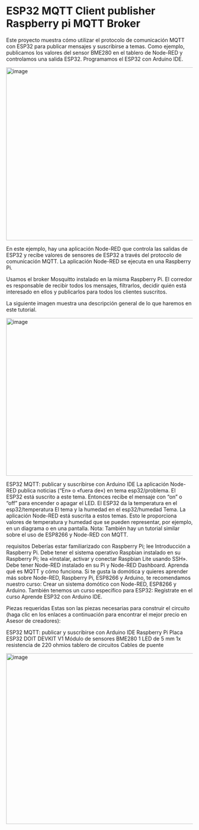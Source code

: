 # ESP32 MQTT Client publisher Raspberry pi MQTT Broker 

Este proyecto muestra cómo utilizar el protocolo de comunicación MQTT con ESP32 para publicar mensajes y suscribirse a temas. Como ejemplo, publicamos los valores del sensor BME280 en el tablero de Node-RED y controlamos una salida ESP32. Programamos el ESP32 con Arduino IDE.

<img width="828" height="466" alt="image" src="https://github.com/user-attachments/assets/0e3e5b25-0199-41ee-adc1-50fcc0f2091c" />


En este ejemplo, hay una aplicación Node-RED que controla las salidas de ESP32 y recibe valores de sensores de ESP32 a través del protocolo de comunicación MQTT. La aplicación Node-RED se ejecuta en una Raspberry Pi.

Usamos el broker Mosquitto instalado en la misma Raspberry Pi. El corredor es responsable de recibir todos los mensajes, filtrarlos, decidir quién está interesado en ellos y publicarlos para todos los clientes suscritos.

La siguiente imagen muestra una descripción general de lo que haremos en este tutorial.

<img width="800" height="425" alt="image" src="https://github.com/user-attachments/assets/50a26538-5e33-4571-a235-9e59e670cf17" />

ESP32 MQTT: publicar y suscribirse con Arduino IDE
La aplicación Node-RED publica noticias (“En» o «fuera de«) en tema esp32/problema. El ESP32 está suscrito a este tema. Entonces recibe el mensaje con “on” o “off” para encender o apagar el LED.
El ESP32 da la temperatura en el esp32/temperatura El tema y la humedad en el esp32/humedad Tema. La aplicación Node-RED está suscrita a estos temas. Esto le proporciona valores de temperatura y humedad que se pueden representar, por ejemplo, en un diagrama o en una pantalla.
Nota: También hay un tutorial similar sobre el uso de ESP8266 y Node-RED con MQTT.

requisitos
Deberías estar familiarizado con Raspberry Pi; lee Introducción a Raspberry Pi.
Debe tener el sistema operativo Raspbian instalado en su Raspberry Pi; lea «Instalar, activar y conectar Raspbian Lite usando SSH».
Debe tener Node-RED instalado en su Pi y Node-RED Dashboard.
Aprenda qué es MQTT y cómo funciona.
Si te gusta la domótica y quieres aprender más sobre Node-RED, Raspberry Pi, ESP8266 y Arduino, te recomendamos nuestro curso: Crear un sistema domótico con Node-RED, ESP8266 y Arduino. También tenemos un curso específico para ESP32: Regístrate en el curso Aprende ESP32 con Arduino IDE.

Piezas requeridas
Estas son las piezas necesarias para construir el circuito (haga clic en los enlaces a continuación para encontrar el mejor precio en Asesor de creadores):

ESP32 MQTT: publicar y suscribirse con Arduino IDE
Raspberry Pi
Placa ESP32 DOIT DEVKIT V1
Módulo de sensores BME280
1 LED de 5 mm
1x resistencia de 220 ohmios
tablero de circuitos
Cables de puente

<img width="750" height="460" alt="image" src="https://github.com/user-attachments/assets/f349c0fe-453f-4ce6-bd83-9f8e4bd60609" />
